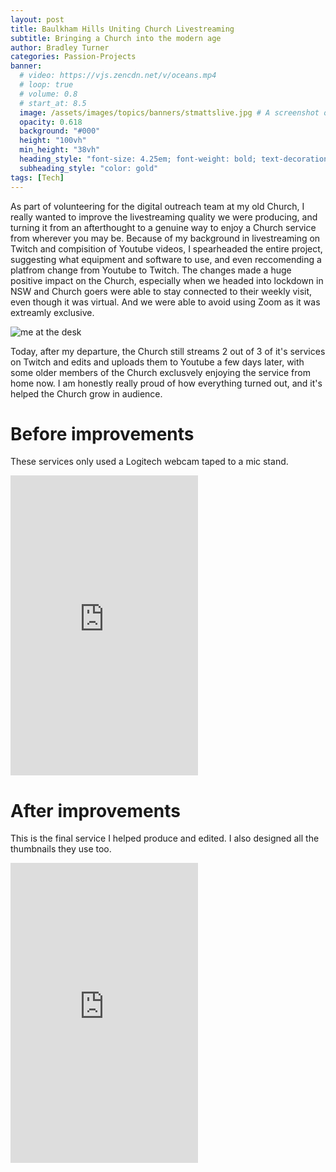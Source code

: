 ```yaml
---
layout: post
title: Baulkham Hills Uniting Church Livestreaming
subtitle: Bringing a Church into the modern age
author: Bradley Turner
categories: Passion-Projects
banner:
  # video: https://vjs.zencdn.net/v/oceans.mp4
  # loop: true
  # volume: 0.8
  # start_at: 8.5
  image: /assets/images/topics/banners/stmattslive.jpg # A screenshot of a speaker out the front of the Church. Preferably evening Church for better lighting. Maybe even a video
  opacity: 0.618
  background: "#000"
  height: "100vh"
  min_height: "38vh"
  heading_style: "font-size: 4.25em; font-weight: bold; text-decoration: underline"
  subheading_style: "color: gold"
tags: [Tech]
---
```

As part of volunteering for the digital outreach team at my old Church, I really wanted to improve the livestreaming quality we were producing, and turning it from an afterthought to a genuine way to enjoy a Church service from wherever you may be. Because of my background in livestreaming on Twitch and compisition of Youtube videos, I spearheaded the entire project, suggesting what equipment and software to use, and even reccomending a platfrom change from Youtube to Twitch. The changes made a huge positive impact on the Church, especially when we headed into lockdown in NSW and Church goers were able to stay connected to their weekly visit, even though it was virtual. And we were able to avoid using Zoom as it was extreamly exclusive.

![me at the desk](/portfolio/assets/images/topics/content/livestream1.jpg)

Today, after my departure, the Church still streams 2 out of 3 of it's services on Twitch and edits and uploads them to Youtube a few days later, with some older members of the Church exclusvely enjoying the service from home now. I am honestly really proud of how everything turned out, and it's helped the Church grow in audience.

# Before improvements
These services only used a Logitech webcam taped to a mic stand.
<iframe width="auto" height="480" src="https://www.youtube.com/embed/dbiA3gZB0L0?si=Q41mivj9h6Vo9qm4" title="YouTube video player" frameborder="0" allow="accelerometer; autoplay; clipboard-write; encrypted-media; gyroscope; picture-in-picture; web-share" allowfullscreen></iframe>




# After improvements
This is the final service I helped produce and edited. I also designed all the thumbnails they use too.
<iframe width="auto" height="480" src="https://www.youtube.com/embed/zd0CYhC_yUc?si=8xTuwBu4MpkCgTQm" title="YouTube video player" frameborder="0" allow="accelerometer; autoplay; clipboard-write; encrypted-media; gyroscope; picture-in-picture; web-share" allowfullscreen></iframe>
